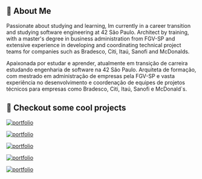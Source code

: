 
## 🚀 About Me
Passionate about studying and learning, Im currently in a career transition and studying software engineering at 42 São Paulo. Architect by training, with a master's degree in business administration from FGV-SP and extensive experience in developing and coordinating technical project teams for companies such as Bradesco, Citi, Itaú, Sanofi and McDonalds.

Apaixonada por estudar e aprender, atualmente em transição de carreira estudando engenharia de software na 42 São Paulo. Arquiteta de formação, com mestrado em administração de empresas pela FGV-SP e vasta experiência no desenvolvimento e coordenação de equipes de projetos técnicos para empresas como Bradesco, Citi, Itaú, Sanofi e McDonald`s.

## 🔗 Checkout some cool projects
[![portfolio](https://img.shields.io/badge/Libft-000?style=for-the-badge&logo=ko-fi&logoColor=white)](https://github.com/Thais-Malheiros/Libft/)

[![portfolio](https://img.shields.io/badge/GNL-000?style=for-the-badge&logo=ko-fi&logoColor=white)](https://github.com/Thais-Malheiros/Get-Next-Line/)

[![portfolio](https://img.shields.io/badge/ftprintf-000?style=for-the-badge&logo=ko-fi&logoColor=white)](https://github.com/Thais-Malheiros/ft_printf/)

[![portfolio](https://img.shields.io/badge/fractol-000?style=for-the-badge&logo=ko-fi&logoColor=white)](https://github.com/Thais-Malheiros/fract-ol/)

[![portfolio](https://img.shields.io/badge/minitalk-000?style=for-the-badge&logo=ko-fi&logoColor=white)](https://github.com/Thais-Malheiros/minitalk/)




